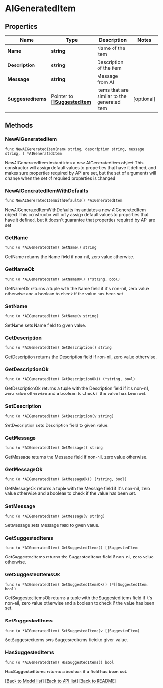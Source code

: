 # AIGeneratedItem

## Properties

Name | Type | Description | Notes
------------ | ------------- | ------------- | -------------
**Name** | **string** | Name of the item | 
**Description** | **string** | Description of the item | 
**Message** | **string** | Message from AI | 
**SuggestedItems** | Pointer to [**[]SuggestedItem**](SuggestedItem.md) | Items that are similar to the generated item | [optional] 

## Methods

### NewAIGeneratedItem

`func NewAIGeneratedItem(name string, description string, message string, ) *AIGeneratedItem`

NewAIGeneratedItem instantiates a new AIGeneratedItem object
This constructor will assign default values to properties that have it defined,
and makes sure properties required by API are set, but the set of arguments
will change when the set of required properties is changed

### NewAIGeneratedItemWithDefaults

`func NewAIGeneratedItemWithDefaults() *AIGeneratedItem`

NewAIGeneratedItemWithDefaults instantiates a new AIGeneratedItem object
This constructor will only assign default values to properties that have it defined,
but it doesn't guarantee that properties required by API are set

### GetName

`func (o *AIGeneratedItem) GetName() string`

GetName returns the Name field if non-nil, zero value otherwise.

### GetNameOk

`func (o *AIGeneratedItem) GetNameOk() (*string, bool)`

GetNameOk returns a tuple with the Name field if it's non-nil, zero value otherwise
and a boolean to check if the value has been set.

### SetName

`func (o *AIGeneratedItem) SetName(v string)`

SetName sets Name field to given value.


### GetDescription

`func (o *AIGeneratedItem) GetDescription() string`

GetDescription returns the Description field if non-nil, zero value otherwise.

### GetDescriptionOk

`func (o *AIGeneratedItem) GetDescriptionOk() (*string, bool)`

GetDescriptionOk returns a tuple with the Description field if it's non-nil, zero value otherwise
and a boolean to check if the value has been set.

### SetDescription

`func (o *AIGeneratedItem) SetDescription(v string)`

SetDescription sets Description field to given value.


### GetMessage

`func (o *AIGeneratedItem) GetMessage() string`

GetMessage returns the Message field if non-nil, zero value otherwise.

### GetMessageOk

`func (o *AIGeneratedItem) GetMessageOk() (*string, bool)`

GetMessageOk returns a tuple with the Message field if it's non-nil, zero value otherwise
and a boolean to check if the value has been set.

### SetMessage

`func (o *AIGeneratedItem) SetMessage(v string)`

SetMessage sets Message field to given value.


### GetSuggestedItems

`func (o *AIGeneratedItem) GetSuggestedItems() []SuggestedItem`

GetSuggestedItems returns the SuggestedItems field if non-nil, zero value otherwise.

### GetSuggestedItemsOk

`func (o *AIGeneratedItem) GetSuggestedItemsOk() (*[]SuggestedItem, bool)`

GetSuggestedItemsOk returns a tuple with the SuggestedItems field if it's non-nil, zero value otherwise
and a boolean to check if the value has been set.

### SetSuggestedItems

`func (o *AIGeneratedItem) SetSuggestedItems(v []SuggestedItem)`

SetSuggestedItems sets SuggestedItems field to given value.

### HasSuggestedItems

`func (o *AIGeneratedItem) HasSuggestedItems() bool`

HasSuggestedItems returns a boolean if a field has been set.


[[Back to Model list]](../README.md#documentation-for-models) [[Back to API list]](../README.md#documentation-for-api-endpoints) [[Back to README]](../README.md)


